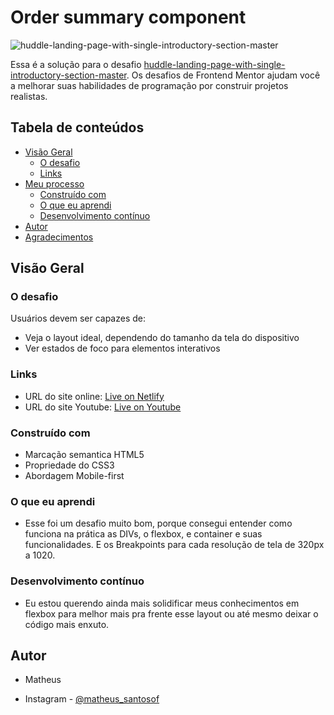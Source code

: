 # Order summary component
![huddle-landing-page-with-single-introductory-section-master](https://user-images.githubusercontent.com/88622033/129952238-b2aa62b6-9b85-4185-ab7a-91839df590ee.gif)


Essa é a solução para o desafio [huddle-landing-page-with-single-introductory-section-master](https://www.frontendmentor.io/challenges/huddle-landing-page-with-a-single-introductory-section-B_2Wvxgi0). Os desafios de Frontend Mentor ajudam você a melhorar suas habilidades de programação por construir projetos realistas.

## Tabela de conteúdos

- [Visão Geral](#visao-geral)
  - [O desafio](#o-desafio)
  - [Links](#links)
- [Meu processo](#meu-processo)
  - [Construído com](#construido-com)
  - [O que eu aprendi](#o-que-eu-aprendi)
  - [Desenvolvimento contínuo](#desenvolvimento-continuo)
- [Autor](#autor)
- [Agradecimentos](#agradecimentos)

## Visão Geral

### O desafio

Usuários devem ser capazes de:

- Veja o layout ideal, dependendo do tamanho da tela do dispositivo
- Ver estados de foco para elementos interativos

### Links

- URL do site online: [Live on Netlify](https://matheussantosws.github.io/huddle-landing-page-with-single-introductory-section-master/)
- URL do site Youtube: [Live on Youtube](https://youtu.be/6cEdujzaq6U)
### Construído com

- Marcação semantica HTML5
- Propriedade do CSS3
- Abordagem Mobile-first

### O que eu aprendi

- Esse foi um desafio muito bom, porque consegui entender como funciona na prática as DIVs, o flexbox, e container e suas funcionalidades. E os Breakpoints para cada resolução de tela de 320px a 1020.

### Desenvolvimento contínuo

- Eu estou querendo ainda mais solidificar meus conhecimentos em flexbox para melhor mais pra frente esse layout ou até mesmo deixar o código mais enxuto.

## Autor

- Matheus

- Instagram - [@matheus_santosof](https://www.instagram.com/matheus_santosof/)
